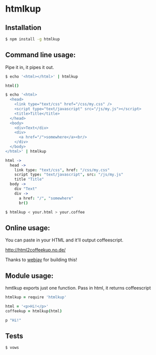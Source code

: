  htmlkup
=========

Installation
------------

``` sh
$ npm install -g htmlkup
```

 Command line usage:
---------------------

Pipe it in, it pipes it out.

``` sh
$ echo '<html></html>' | htmlkup
```
``` coffeescript
html()
```

``` sh
$ echo '<html>
  <head>
    <link type="text/css" href="/css/my.css" />
    <script type="text/javascript" src="/js/my.js"></script>
    <title>Title</title>
  </head>
  <body>
    <div>Text</div>
    <div>
      <a href="/">somewhere</a><br/>
    </div>
  </body>
</html>' | htmlkup
```
``` coffeescript
html ->
  head ->
    link type: "text/css", href: "/css/my.css"
    script type: "text/javascript", src: "/js/my.js"
    title "Title"
  body ->
    div "Text"
    div ->
      a href: "/", "somewhere"
      br()
```

``` sh
$ htmlkup < your.html > your.coffee
```

 Online usage:
---------------

You can paste in your HTML and it'll output coffeescript.

<http://html2coffeekup.no.de/>

Thanks to [webjay](https://github.com/webjay/html2coffeekup) for building this!


 Module usage:
---------------

hmtlkup exports just one function.  Pass in html, it returns coffeescript


``` coffeescript
htmlkup = require 'htmlkup'

html = '<p>Hi!</p>'
coffeekup = htmlkup(html)
```
``` coffeescript
p "Hi!"
```

 Tests
-------

```
$ vows
```
